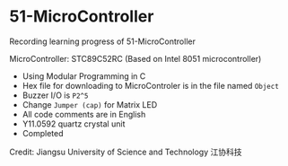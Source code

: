 # 51-MicroController
Recording learning progress of 51-MicroController

MicroController: STC89C52RC (Based on Intel 8051 microcontroller)

- Using Modular Programming in C
- Hex file for downloading to MicroControler is in the file named ``Object``
- Buzzer I/O is ``P2^5``
- Change ``Jumper (cap)`` for Matrix LED
- All code comments are in English
- Y11.0592 quartz crystal unit
- Completed

Credit: Jiangsu University of Science and Technology 江协科技
